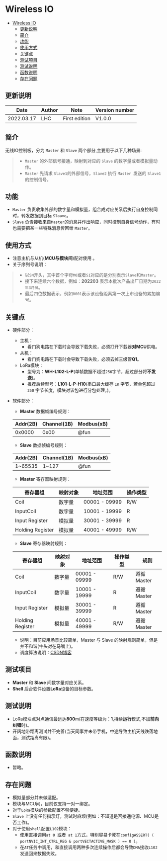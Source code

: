 # Wireless IO

- [Wireless IO](#wireless-io)
  - [更新说明](#更新说明)
  - [简介](#简介)
  - [功能](#功能)
  - [使用方式](#使用方式)
  - [关键点](#关键点)
  - [测试项目](#测试项目)
  - [测试说明](#测试说明)
  - [函数说明](#函数说明)
  - [存在问题](#存在问题)

## 更新说明

| Date       | Author | Note          | Version number |
| ---------- | ------ | ------------- | -------------- |
| 2022.03.17 | LHC    | First edition | V1.0.0         |


## 简介

无线IO控制板，分为 ``Master`` 和 ``Slave`` 两个部分,主要用于以下几种场景:
> - ``Master`` 的外部信号接通，映射到对应的 ``Slave`` 的数字量或者模拟量动作。
> - ``Master`` 先请求 ``Slave1``的外部信号，``Slave2`` 执行 ``Master ``发送的 ``Slave1``的控制信号。


## 功能

- ``Master`` 负责收集外部的数字量和模拟量，组合成对应关系后执行自身控制同时，转发数据到目标 ``Slaave``。
- ``Slave`` 负责接收来自``Master``的消息并作出响应，同时控制自身信号动作，有时也需要把某一些特殊消息传回给 ``Master``。


## 使用方式

- 注意主机与从机(**MCU与模块间**)配对使用 。
- 关于序列号说明：
> - 以``SN``开头，其中首个字母``M0``或者``S1``对应的是分别表示``Slave``和``Master``。
> - 接下来连续六个数据，例如：**202203** 表示本批次产品出厂日期为``2022年3月份``。
> - 最后四位数据表示，例如``0001``表示该设备距离第一次上市设备的累加编号。


## 关键点

- 硬件部分：
	- 主机：
      - 看门狗电路在下载时会导致下载失败，必须打开下载器**对MCU**供电。
	- 从机：
    	- 看门狗电路在下载时会导致下载失败，必须去掉三级管**Q1**。
	- LoRa模块：
    	- 型号为：**WH-L102-L-P**(单帧数据不超过``256``字节，超过部分将**不发送**)。
    	- 推荐后续型号：**L101-L-P-H10**(串口最大缓存 ``1K`` 字节，若单包超过 ``250`` 字节长度，模块对该包进行分包处理。)。


- 软件部分：
	- **Master** 数据帧编号规则：
  
    | Addr(2B) | Channel(1B) | Modbus(xB) |
    | -------- | ----------- | ---------- |
    | 0x0000   | 0x00        | @fun       |

    - **Slave** 数据帧编号规则：
  
    | Addr(2B) | Channel(1B) | Modbus(xB) |
    | -------- | ----------- | ---------- |
    | 1~65535  | 1~127       | @fun       |

    - **Master** 寄存器映射规则：
  
    | 寄存器组         | 映射对象 | 地址范围      | 操作类型 |
    | ---------------- | -------- | ------------- | -------- |
    | Coil             | 数字量   | 00001 - 09999 | R/W      |
    | InputCoil        | 数字量   | 10001 - 19999 | R        |
    | Input Register   | 模拟量   | 30001 - 39999 | R        |
    | Holding Register | 模拟量   | 40001 - 49999 | R/W      |

    - **Slave** 寄存器映射规则：
  
    | 寄存器组         | 映射对象 | 地址范围      | 操作类型 | 规则       |
    | ---------------- | -------- | ------------- | -------- | ---------- |
    | Coil             | 数字量   | 00001 - 09999 | R/W      | 遵循Master |
    | InputCoil        | 数字量   | 10001 - 19999 | R        | 遵循Master |
    | Input Register   | 模拟量   | 30001 - 39999 | R        | 遵循Master |
    | Holding Register | 模拟量   | 40001 - 49999 | R/W      | 遵循Master |

    - 说明：目前应用场景比较简单，Master 与 Slave 的映射规则简单，但是并不和谐(牛头对在马嘴上)。
    - 调度算法说明：[CSDN博客](https://blog.csdn.net/weixin_42651067/article/details/123435613)

## 测试项目

- **Master** 和 **Slave** 间数字量对应关系。
- **Shell** 后台软件设置**LoRa**设备的目标参数。

## 测试说明

- LoRa模块点对点通信最远达**800**m(在速度等级为：**1**,持续**运行**模式,不加**前向纠错**时)。
- 开阔地带距离测试并不完善(当天同事并未带手机，中途导致主机天线跌落地面，测试距离有限)。


## 函数说明

- 暂略。


## 存在问题

- 模拟量部分并未做适配。
- 模块与MCU间，目前仅支持一对一绑定。
- 对于``LoRa``模块的参数配置不够便捷。
- ``Slave`` 上没有任何指示灯，测试时麻烦(例如：不知道是否接通电源、MCU是否工作)。
- 对于使用``shell``配置``L102``模块：
  - 使用直接调用``at 0 ``或者`` at 1``方式，特别容易卡死在``configASSERT( ( portNVIC_INT_CTRL_REG & portVECTACTIVE_MASK ) == 0 )``。
  - 在``AT``任务中调用，和直接调用两种多次连续操作后都会导致``DMA``接收``L102``发送回来数据失败。